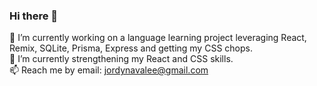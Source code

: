### Hi there 👋

<!--
**jordyy/jordyy** is a ✨ _special_ ✨ repository because its `README.md` (this file) appears on your GitHub profile.

Here are some ideas to get you started:

- 🔭 I’m currently working on ...
- 🌱 I’m currently learning ...
- 👯 I’m looking to collaborate on ...
- 🤔 I’m looking for help with ...
- 💬 Ask me about ...
- 📫 How to reach me: ...
- 😄 Pronouns: ...
- ⚡ Fun fact: ...
-->

🔭 I’m currently working on a language learning project leveraging React, Remix, SQLite, Prisma, Express and getting my CSS chops.
</br>
🌱 I’m currently strengthening my React and CSS skills.
</br>
📫 Reach me by email: jordynavalee@gmail.com
